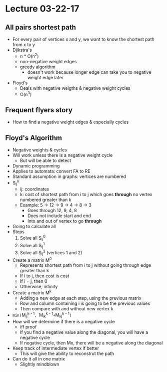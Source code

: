 # Lecture 03-22-17

## All pairs shortest path
- For every pair of vertices x and y, we want to know the shortest path from x to y
- Djikstra's
    - n * O(n<sup>2</sup>)
    - non-negative weight edges
    - greedy algorithm
        - doesn't work because longer edge can take you to negative weight edge later
- Floyd's
    - Deals with negative weigths & negative weight cycles
    - O(n<sup>3</sup>)

## Frequent flyers story
- How to find a negative weight edges & especially cycles

## Floyd's Algorithm
- Negative weights & cycles
- Will work unless there is a negative weight cycle
    - But will be able to detect
- Dynamic programming
- Applies to automata: convert FA to RE
- Standard assumption in graphs: vertices are numbered
- S<sub>ij</sub><sup>k</sup>
    - ij: coordinates
    - k: cost of shortest path from i to j which goes **through** no vertex numbered greater than k
    - Example: 5 -> 12 -> 9 -> 4 -> 8 -> 3 
        - Goes through 12, 9, 4, 8
        - Does not include start and end
        - Into and out of vertex to go **through**
- Going to calculate all
- Steps
    1. Solve all S<sub>ij</sub><sup>0</sup>
    2. Solve all S<sub>ij</sub><sup>1</sup>
    3. Solve all S<sub>ij</sub><sup>2</sup> (vertices 1 and 2)
- Create a matrix M<sup>0</sup>
    - Represents shortest path from i to j without going through edge greater than k
    - If i to j, then cost is cost
    - If i = j, then 0
    - Otherwise, infinity
- Create a matrix M<sup>k</sup>
    - Adding a new edge at each step, using the previous matrix
    - Row and column containing i is going to be the previous values
    - Then compare with and without new vertex k
- `min(`M<sub>ij</sub><sup>k - 1</sup>`, `M<sub>ik</sub><sup>k - 1</sup>` + `M<sub>kj</sub><sup>k - 1</sup>`)`
- How will we determine if there is a negative cycle
    - iff proof
    - If you find a negative value along the diagonal, you will have a negative cycle
    - If negative cycle, then Mx, there will be a negative along the diagonal
- Keep track of intermediate vertex if better
    - This will give the ability to reconstrut the path
- Can do it all in one matrix 
    - Slightly mindblown
